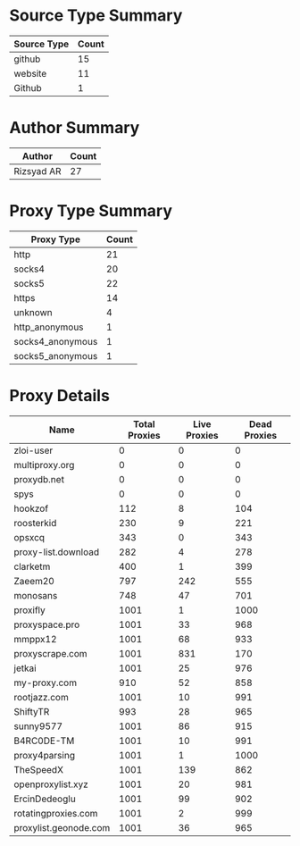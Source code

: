 # Source Type Summary

| Source Type | Count |
|-------------|-------|
| github | 15 |
| website | 11 |
| Github | 1 |


# Author Summary

| Author | Count |
|--------|-------|
| Rizsyad AR | 27 |


# Proxy Type Summary

| Proxy Type | Count |
|------------|-------|
| http | 21 |
| socks4 | 20 |
| socks5 | 22 |
| https | 14 |
| unknown | 4 |
| http_anonymous | 1 |
| socks4_anonymous | 1 |
| socks5_anonymous | 1 |


# Proxy Details

| Name | Total Proxies | Live Proxies | Dead Proxies |
|------|---------------|--------------|---------------|
| zloi-user | 0 | 0 | 0 |
| multiproxy.org | 0 | 0 | 0 |
| proxydb.net | 0 | 0 | 0 |
| spys | 0 | 0 | 0 |
| hookzof | 112 | 8 | 104 |
| roosterkid | 230 | 9 | 221 |
| opsxcq | 343 | 0 | 343 |
| proxy-list.download | 282 | 4 | 278 |
| clarketm | 400 | 1 | 399 |
| Zaeem20 | 797 | 242 | 555 |
| monosans | 748 | 47 | 701 |
| proxifly | 1001 | 1 | 1000 |
| proxyspace.pro | 1001 | 33 | 968 |
| mmppx12 | 1001 | 68 | 933 |
| proxyscrape.com | 1001 | 831 | 170 |
| jetkai | 1001 | 25 | 976 |
| my-proxy.com | 910 | 52 | 858 |
| rootjazz.com | 1001 | 10 | 991 |
| ShiftyTR | 993 | 28 | 965 |
| sunny9577 | 1001 | 86 | 915 |
| B4RC0DE-TM | 1001 | 10 | 991 |
| proxy4parsing | 1001 | 1 | 1000 |
| TheSpeedX | 1001 | 139 | 862 |
| openproxylist.xyz | 1001 | 20 | 981 |
| ErcinDedeoglu | 1001 | 99 | 902 |
| rotatingproxies.com | 1001 | 2 | 999 |
| proxylist.geonode.com | 1001 | 36 | 965 |
